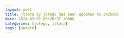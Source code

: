 ```yaml
---
layout: post
title: jttora by jotego has been updated to c43b66c
date: 2024-03-02 08:26:07 +0000
categories: [jotego, jttora]
tags: [update]
---
```


